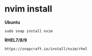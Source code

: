nvim install
==

**Ubuntu**
    
    sudo snap install nvim 

**RHEL7/8/9**
    
    https://snapcraft.io/install/nvim/rhel
